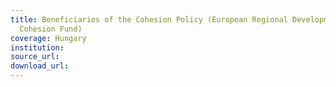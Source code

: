 ```yaml
---
title: Beneficiaries of the Cohesion Policy (European Regional Development Fund and
  Cohesion Fund)
coverage: Hungary
institution: 
source_url: 
download_url: 
---
```

